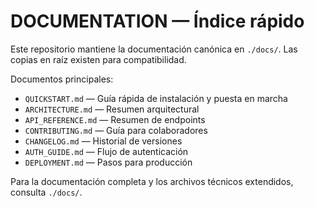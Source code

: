 <!-- Copia local: la fuente canónica está en ./docs/ -->
# DOCUMENTATION — Índice rápido

Este repositorio mantiene la documentación canónica en `./docs/`. Las copias en raíz existen para compatibilidad.

Documentos principales:

- `QUICKSTART.md` — Guía rápida de instalación y puesta en marcha
- `ARCHITECTURE.md` — Resumen arquitectural
- `API_REFERENCE.md` — Resumen de endpoints
- `CONTRIBUTING.md` — Guía para colaboradores
- `CHANGELOG.md` — Historial de versiones
- `AUTH_GUIDE.md` — Flujo de autenticación
- `DEPLOYMENT.md` — Pasos para producción

Para la documentación completa y los archivos técnicos extendidos, consulta `./docs/`.
